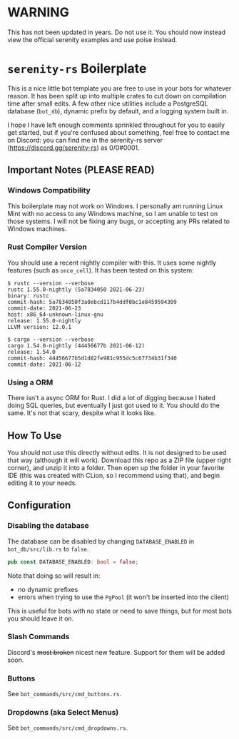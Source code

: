 # WARNING
This has not been updated in years. Do not use it. You should now instead view the official serenity examples and use poise instead.

# `serenity-rs` Boilerplate

This is a nice little bot template you are free to use in your bots for whatever reason.
It has been split up into multiple crates to cut down on compilation time after small edits.
A few other nice utilities include a PostgreSQL database (`bot_db`), dynamic prefix by default,
and a logging system built in.

I hope I have left enough comments sprinkled throughout for you to easily get started, but if
you're confused about something, feel free to contact me on Discord: you can find me in the serenity-rs server
(https://discord.gg/serenity-rs) as 0/0#0001.

## Important Notes (PLEASE READ)

### Windows Compatibility
This boilerplate may not work on Windows. I personally am running Linux Mint with no access to any 
Windows machine, so I am unable to test on those systems. I will not be fixing any bugs, or accepting
any PRs related to Windows machines.

### Rust Compiler Version
You should use a recent nightly compiler with this. It uses some nightly features (such as `once_cell`).
It has been tested on this system:
```
$ rustc --version --verbose
rustc 1.55.0-nightly (5a7834050 2021-06-23)
binary: rustc
commit-hash: 5a7834050f3a0ebcd117b4ddf0bc1e8459594309
commit-date: 2021-06-23
host: x86_64-unknown-linux-gnu
release: 1.55.0-nightly
LLVM version: 12.0.1

$ cargo --version --verbose
cargo 1.54.0-nightly (44456677b 2021-06-12)
release: 1.54.0
commit-hash: 44456677b5d1d82fe981c955dc5c67734b31f340
commit-date: 2021-06-12
```
### Using a ORM
There isn't a async ORM for Rust. I did a lot of digging because I hated doing SQL queries, but eventually 
I just got used to it. You should do the same. It's not that scary, despite what it looks like.

## How To Use

You should not use this directly without edits. It is not designed to be used that way 
(although it will work). Download this repo as a ZIP file (upper right corner), and unzip it into a folder.
Then open up the folder in your favorite IDE (this was created with CLion, so I recommend using that), and
begin editing it to your needs.

## Configuration

### Disabling the database
The database can be disabled by changing `DATABASE_ENABLED` in `bot_db/src/lib.rs` to `false`.
```rust
pub const DATABASE_ENABLED: bool = false;
```
Note that doing so will result in:
* no dynamic prefixes
* errors when trying to use the `PgPool` (it won't be inserted into the client)

This is useful for bots with no state or need to save things, but for most bots you should leave it on.

### Slash Commands
Discord's ~~most broken~~ nicest new feature.
Support for them will be added soon.

### Buttons
See `bot_commands/src/cmd_buttons.rs`.

### Dropdowns (aka Select Menus)
See `bot_commands/src/cmd_dropdowns.rs`.
